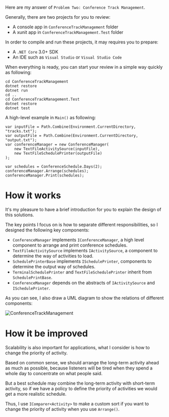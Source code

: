 Here are my answer of `Problem Two: Conference Track Management`.

Generally, there are two projects for you to review: 

* A console app in `ConferenceTrackManagement` folder 
* A xunit app in `ConferenceTrackManagement.Test` folder

In order to compile and run these projects, it may requires you to prepare:

* A `.NET Core` 3.0+ SDK
* An IDE such as `Visual Studio` or `Visual Studio Code`

When everything is ready, you can start your review in a simple way quickly as following: 
```Shell
cd ConferenceTrackManagement
dotnet restore
dotnet run 
cd ..
cd ConferenceTrackManagement.Test
dotnet restore
dotnet test
```
A high-level example in `Main()` as following:
```CSharp
var inputFile = Path.Combine(Environment.CurrentDirectory, "tracks.txt");
var outputFile = Path.Combine(Environment.CurrentDirectory, "output.txt");
var conferenceManager = new ConferenceManager(
    new TextFileActivitySource(inputFile),
    new TextFileSchedulePrinter(outputFile)
);

var schedules = ConferenceSchedule.Days(2);
conferenceManager.Arrange(schedules);
conferenceManager.Print(schedules);
```
# How it works
It's my pleasure to have a brief introduction for you to explain the design of this solutions. 

The key points I focus on is how to separate different responsibilities, so I designed the following key components: 

* `ConferenceManager` implements `IConferenceManager`, a high level component to arrange and print conference schedules.
* `TextFileActivitySource` implements `IActivitySource`, a component to determine the way of activities to load.
* `SchedulePrinterBase` implements `ISchedulePrinter`, components to determine the output way of schedules.
* `TerminalSchedulePrinter` and `TextFileSchedulePrinter` inherit from `SchedulePrintBase`.
* `ConferenceManager` depends on the abstracts of `IActivitySource` and `ISchedulePrinter`.

As you can see, I also draw a UML diagram to show the relations of different components:

![ConferenceTrackManagement](https://i.loli.net/2021/01/21/TcoAU1NBquGFCnW.png)

# How it be improved
Scalability is also important for applications, what I consider is how to change the priority of activity. 

Based on common sense, we should arrange the long-term activity ahead as much as possible, because listeners will be tired when they spend a whole day to concentrate on what people said. 

But a best schedule may combine the long-term activity with short-term activity, so if we have a policy to define the priority of activities we would get a more realistic schedule.

Thus, I use `IComparer<Activity>` to make a custom sort if you want to change the priority of activity when you use `Arrange()`.

